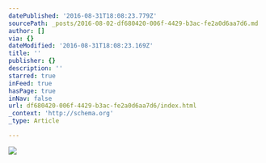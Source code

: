 ```yaml
---
datePublished: '2016-08-31T18:08:23.779Z'
sourcePath: _posts/2016-08-02-df680420-006f-4429-b3ac-fe2a0d6aa7d6.md
author: []
via: {}
dateModified: '2016-08-31T18:08:23.169Z'
title: ''
publisher: {}
description: ''
starred: true
inFeed: true
hasPage: true
inNav: false
url: df680420-006f-4429-b3ac-fe2a0d6aa7d6/index.html
_context: 'http://schema.org'
_type: Article

---
```

![](https://the-grid-user-content.s3-us-west-2.amazonaws.com/23fdacf6-2ef6-44cc-ae8b-95fbcfecfb61.jpg)